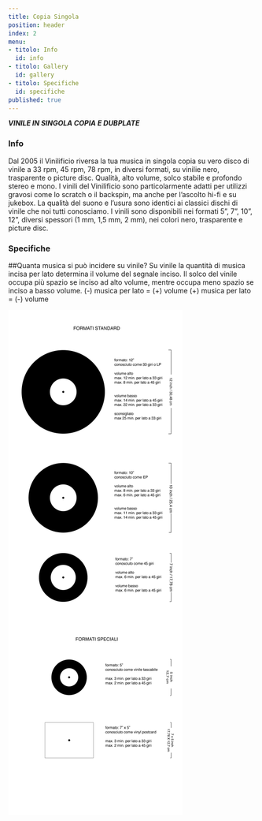 ```yaml
---
title: Copia Singola
position: header
index: 2
menu:
- titolo: Info
  id: info
- titolo: Gallery
  id: gallery
- titolo: Specifiche
  id: specifiche
published: true
---
```

___VINILE IN SINGOLA COPIA E DUBPLATE___

### Info

Dal 2005 il Vinilificio riversa la tua musica in singola copia su vero disco di vinile a 33 rpm, 45 rpm, 78 rpm, in diversi formati, su vinilie nero, trasparente o picture disc. Qualità, alto volume, solco stabile e profondo stereo e mono.
I vinili del Vinilificio sono particolarmente adatti per utilizzi gravosi come lo scratch o il backspin, ma anche per l’ascolto hi-fi e su jukebox. La qualità del suono e l’usura sono identici ai classici dischi di vinile che noi tutti conosciamo. I vinili sono disponibili nei formati 5”, 7”, 10”, 12”, diversi spessori (1 mm, 1,5 mm, 2 mm), nei colori nero, trasparente e picture disc.


### Specifiche

##Quanta musica si può incidere su vinile?
Su vinile la quantità di musica incisa per lato determina il volume del segnale inciso. 
Il solco del vinile occupa più spazio se inciso ad alto volume, mentre occupa meno spazio se inciso a basso volume.
(-) musica per lato = (+) volume
(+) musica per lato = (-) volume


![infographic vinili](/img/infografic-vinili_senza_web.jpg)





